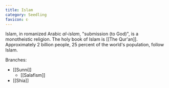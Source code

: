 ```yaml
---
title: Islam
category: Seedling
favicon: ☪️
---
```


Islam, in romanized Arabic *al-islam*, "submission (to God)", is a monotheistic religion. The holy book of Islam is [[The Qur'an]]. Approximately 2 billion people, 25 percent of the world's population, follow Islam.

Branches:
- [[Sunni]]
	- [[Salafism]]
- [[Shia]]